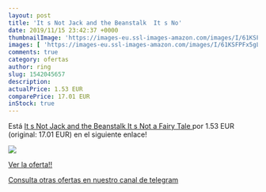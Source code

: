 ```yaml
---
layout: post
title: 'It s Not Jack and the Beanstalk  It s No'
date: 2019/11/15 23:42:37 +0000
thumbnailImage: 'https://images-eu.ssl-images-amazon.com/images/I/61KSFPFx5gL._SL200_.jpg'
images: [ 'https://images-eu.ssl-images-amazon.com/images/I/61KSFPFx5gL._SL200_.jpg' ]
comments: true
category: ofertas
author: ring
slug: 1542045657
description:
actualPrice: 1.53 EUR
comparePrice: 17.01 EUR
inStock: true
---
```


Está [It s Not Jack and the Beanstalk  It s Not a Fairy Tale ](https://www.amazon.com/dp/1542045657/?tag=redken08-20) por 1.53 EUR (original: 17.01 EUR) en el siguiente enlace!

[![](https://images-eu.ssl-images-amazon.com/images/I/61KSFPFx5gL._SL200_.jpg)](https://www.amazon.com/dp/1542045657/?tag=redken08-20)

[Ver la oferta!!](https://www.amazon.com/dp/1542045657/?tag=redken08-20)

[Consulta otras ofertas en nuestro canal de telegram](https://t.me/s/ofertas25)
